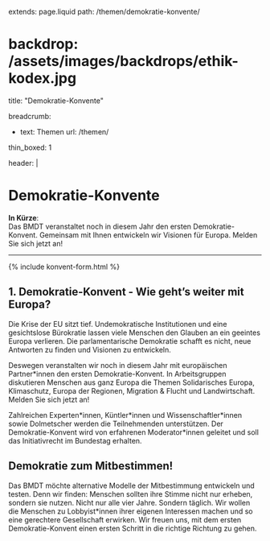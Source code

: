extends: page.liquid
path: /themen/demokratie-konvente/
# backdrop: /assets/images/backdrops/ethik-kodex.jpg
title: "Demokratie-Konvente"

breadcrumb:
 - text: Themen
   url: /themen/

thin_boxed: 1

header: |    
    <h1>Demokratie-Konvente</h1>
    <p><strong>In Kürze</strong>:<br>
    Das BMDT veranstaltet noch in diesem Jahr den ersten Demokratie-Konvent. Gemeinsam mit Ihnen entwickeln wir Visionen für Europa. Melden Sie sich jetzt an!</p>
    
---

{% include konvent-form.html %}

## 1. Demokratie-Konvent - Wie geht’s weiter mit Europa?

Die Krise der EU sitzt tief. Undemokratische Institutionen und eine gesichtslose Bürokratie lassen viele Menschen den Glauben an ein geeintes Europa verlieren. Die parlamentarische Demokratie schafft es nicht, neue Antworten zu finden und Visionen zu entwickeln.

Deswegen veranstalten wir noch in diesem Jahr mit europäischen Partner\*innen den ersten Demokratie-Konvent. In Arbeitsgruppen diskutieren Menschen aus ganz Europa die Themen Solidarisches Europa, Klimaschutz, Europa der Regionen, Migration & Flucht und Landwirtschaft. Melden Sie sich jetzt an!

Zahlreichen Experten\*innen, Küntler\*innen und Wissenschaftler\*innen sowie Dolmetscher werden die Teilnehmenden unterstützen. Der Demokratie-Konvent wird von erfahrenen Moderator\*innen geleitet und soll das Initiativrecht im Bundestag erhalten.

## Demokratie zum Mitbestimmen!

Das BMDT möchte alternative Modelle der Mitbestimmung entwickeln und testen. Denn wir finden: Menschen sollten ihre Stimme nicht nur erheben, sondern sie nutzen. Nicht nur alle vier Jahre. Sondern täglich. Wir wollen die Menschen zu Lobbyist\*innen ihrer eigenen Interessen machen und so eine gerechtere Gesellschaft erwirken. Wir freuen uns, mit dem ersten Demokratie-Konvent einen ersten Schritt in die richtige Richtung zu gehen.

